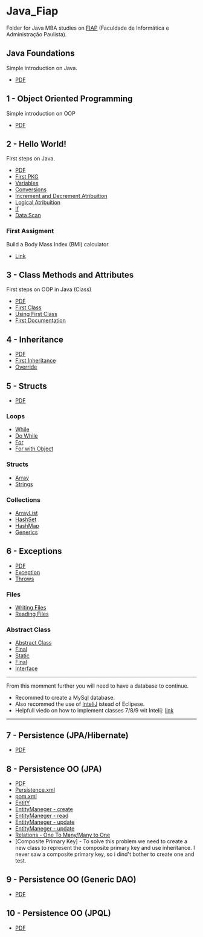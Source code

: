 # Java_Fiap
Folder for Java MBA studies on [FIAP](https://www.googleadservices.com/pagead/aclk?sa=L&ai=DChcSEwiA5ImElNn4AhX1RUgAHfXFDH4YABAAGgJjZQ&ae=2&ohost=www.google.com&cid=CAASJeRo-hpJyI09zbY6wuyJKr5BSyJH0W2SF9QkDxpMXMrwRNJBZ_Q&sig=AOD64_01bx1ajP9jO2R_5zbc1zzD1aWA2w&q&adurl&ved=2ahUKEwixq4SElNn4AhX9BbkGHRrMC6cQ0Qx6BAgCEAE&nis=8&dct=1) (Faculdade de Informática e Administração Paulista).

## Java Foundations
Simple introduction on Java.
- [PDF](https://github.com/Darklabel91/Java_Fiap/blob/main/BasicJava/MBA%20SCJO%20-%20Fase%201%20-%20Capitulo%20de%20projeto_RevFinal.pdf)

## 1 - Object Oriented Programming
Simple introduction on OOP
- [PDF](https://github.com/Darklabel91/Java_Fiap/blob/main/BasicJava/1SCJO%20-%20Fundamentos%20Java%20-%20cap01%20-%20%20Orientacao%20a%20Objetos_RevFinal.pdf)

## 2 - Hello World!
First steps on Java.
- [PDF](https://github.com/Darklabel91/Java_Fiap/blob/main/BasicJava/1SCJO%20-%20Fundamentos%20Java%20-%20cap02%20-%20Hello%20World_RevFinal.pdf)
- [First PKG](https://github.com/Darklabel91/Java_Fiap/blob/main/BasicJava/firstPackege/Hello_World.java)
- [Variables](https://github.com/Darklabel91/Java_Fiap/blob/main/BasicJava/variavbles/Variables_teste.java)
- [Conversions](https://github.com/Darklabel91/Java_Fiap/blob/main/BasicJava/variavbles/Conversions.java)
- [Increment and Decrement Atribuition](https://github.com/Darklabel91/Java_Fiap/blob/main/BasicJava/operators/Operators.java)
- [Logical Atribuition](https://github.com/Darklabel91/Java_Fiap/blob/main/BasicJava/operators/LogicOperators.java)
- [If](https://github.com/Darklabel91/Java_Fiap/blob/main/BasicJava/operators/IfOperator.java)
- [Data Scan](https://github.com/Darklabel91/Java_Fiap/blob/main/BasicJava/readData/DataRead.java)
### First Assigment
Build a Body Mass Index (BMI) calculator
- [Link](https://github.com/Darklabel91/Java_Fiap/tree/main/BMI)

## 3 - Class Methods and Attributes
First steps on OOP in Java (Class)
- [PDF](https://github.com/Darklabel91/Java_Fiap/blob/main/Class/1SCJO%20-%20Fundamentos%20Java%20-%20cap03%20-%20Classes%2C%20metodos%20e%20atributos_RevFinal.pdf)
- [First Class](https://github.com/Darklabel91/Java_Fiap/blob/main/Class/objects/Account.java)
- [Using First Class](https://github.com/Darklabel91/Java_Fiap/blob/main/Class/objects/Test.java)
- [First Documentation](https://github.com/Darklabel91/Java_Fiap/tree/main/Class/doc)

## 4 - Inheritance
- [PDF](https://github.com/Darklabel91/Java_Fiap/blob/main/Inheritance/1SCJO%20-%20Fundamentos%20Java%20-%20cap04%20-%20Heranca_RevFinal.pdf)
- [First Inheritance](https://github.com/Darklabel91/Java_Fiap/blob/main/Inheritance/src/inheritance/SavingsAccount.java)
- [Override](https://github.com/Darklabel91/Java_Fiap/blob/main/Inheritance/src/inheritance/override.java)

## 5 - Structs
- [PDF](https://github.com/Darklabel91/Java_Fiap/blob/main/Structs/1SCJO%20-%20Fundamentos%20Java%20-%20cap05%20-%20Estruturas_RevFinal.pdf)

### Loops
- [While](https://github.com/Darklabel91/Java_Fiap/blob/main/Loops/src/loops/While.jav)
- [Do While](https://github.com/Darklabel91/Java_Fiap/blob/main/Structs/src/loops/DoWhile.java)
- [For](https://github.com/Darklabel91/Java_Fiap/blob/main/Structs/src/loops/For.java)
- [For with Object](https://github.com/Darklabel91/Java_Fiap/blob/main/Structs/src/array/Test.java)

### Structs
- [Array](https://github.com/Darklabel91/Java_Fiap/blob/main/Structs/src/array/array.java)
- [Strings](https://github.com/Darklabel91/Java_Fiap/blob/main/Structs/src/string/string.java)

### Collections
- [ArrayList](https://github.com/Darklabel91/Java_Fiap/blob/main/Structs/src/collections/arrayList.java)
- [HashSet](https://github.com/Darklabel91/Java_Fiap/blob/main/Structs/src/collections/hashSet.java)
- [HashMap](https://github.com/Darklabel91/Java_Fiap/blob/main/Structs/src/collections/hashMap.java)
- [Generics](https://github.com/Darklabel91/Java_Fiap/blob/main/Structs/src/collections/Generics.java)

## 6 - Exceptions
- [PDF](https://github.com/Darklabel91/Java_Fiap/blob/main/Exceptions/1SCJO%20-%20Fundamentos%20Java%20-%20cap06%20-%20Exceptions%20%2B%20Varios%20outros_RevFinal.pdf)
- [Exception](https://github.com/Darklabel91/Java_Fiap/blob/main/Exceptions/src/exceptions/exceptions.java)
- [Throws](https://github.com/Darklabel91/Java_Fiap/blob/main/Exceptions/src/exceptions/Math.java) 
### Files
- [Writing Files](https://github.com/Darklabel91/Java_Fiap/blob/main/Exceptions/src/files/CreatingFiles.java)
- [Reading Files](https://github.com/Darklabel91/Java_Fiap/blob/main/Exceptions/src/files/ReadingFiles.java)
### Abstract Class
- [Abstract Class](https://github.com/Darklabel91/Java_Fiap/blob/main/Exceptions/src/abstractClass/Account.java)
- [Final](https://github.com/Darklabel91/Java_Fiap/blob/main/Exceptions/src/finalMod/ClassB.java)
- [Static](https://github.com/Darklabel91/Java_Fiap/blob/main/Exceptions/src/staticMod/TicketGate.java)
- [Final](https://github.com/Darklabel91/Java_Fiap/blob/main/Exceptions/src/finalMod/ClassA.java)
- [Interface](https://github.com/Darklabel91/Java_Fiap/blob/main/Exceptions/src/interfaces/User.java)
-------------------------------

From this momment further you will need to have a database to continue. 
- Recommed to create a MySql database.
- Also recommed the use of [InteliJ](https://www.jetbrains.com/pt-br/idea/download) istead of Eclipese.
- Helpfull viedo on how to implement classes 7/8/9 wit Intelij: [link](https://www.youtube.com/watch?v=QJddHc41xrM)

-------------------------------
## 7 - Persistence (JPA/Hibernate)
- [PDF](https://github.com/Darklabel91/Java_Fiap/blob/main/Persistence/1SCJO%20-%20Fundamentos%20Java%20-%20cap07%20-%20%20Persistencia%20OO%20(setup)_RevFinal.pdf) 

## 8 - Persistence OO (JPA)
- [PDF](https://github.com/Darklabel91/Java_Fiap/blob/main/Persistence/1SCJO%20-%20Fundamentos%20Java%20-%20cap08%20-%20%20Persistencia%20OO%20(JPA)_RevFinal_20210929.pdf)
- [Persistence.xml](https://github.com/Darklabel91/Java_Fiap_Persistence/blob/master/src/main/resources/META-INF/persistence.xml)
- [pom.xml](https://github.com/Darklabel91/Java_Fiap_Persistence/blob/master/pom.xml)
- [EntitY](https://github.com/Darklabel91/Java_Fiap_Persistence/blob/master/src/main/java/jpa_exemple/LivrosTr.java)
- [EntityManeger - create](https://github.com/Darklabel91/Java_Fiap_Persistence/blob/master/src/main/java/create.java)
- [EntityManeger - read](https://github.com/Darklabel91/Java_Fiap_Persistence/blob/master/src/main/java/retrive_from_database.java)
- [EntityManeger - update](https://github.com/Darklabel91/Java_Fiap_Persistence/blob/master/src/main/java/retrive_and_update.java)
- [EntityManeger - update](https://github.com/Darklabel91/Java_Fiap_Persistence/blob/master/src/main/java/delete.java) 
- [Relations - One To Many/Many to One](https://github.com/Darklabel91/Java_Fiap_Persistence/blob/master/src/main/java/search_test.java)
- [Composite Primary Key] - To solve this problem we need to create a new class to represent the composite primary key and use inheritance. I never saw a composite primary key, so i dind't bother to create one and test. 

## 9 - Persistence OO (Generic DAO)
- [PDF](https://github.com/Darklabel91/Java_Fiap/blob/main/Persistence/1SCJO%20-%20Fundamentos%20Java%20-%20cap09%20-%20%20Persistencia%20OO%20(Generic%20DAO)_RevFinal.pdf)

## 10 - Persistence OO (JPQL)
- [PDF](https://github.com/Darklabel91/Java_Fiap/blob/main/Persistence/1SCJO%20-%20Fundamentos%20Java%20-%20cap10%20-%20Persistencia%20OO%20(JPQL)_RevFinal.pdf)

